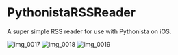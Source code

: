 PythonistaRSSReader
===================

A super simple RSS reader for use with Pythonista on iOS.

![img_0017](https://cloud.githubusercontent.com/assets/38447/3350361/6fd3f4ba-f9a6-11e3-8c8f-b9f5b9fdde9e.PNG)
![img_0018](https://cloud.githubusercontent.com/assets/38447/3350362/6fd9c2d2-f9a6-11e3-9547-ad80a8c4b17b.PNG)
![img_0019](https://cloud.githubusercontent.com/assets/38447/3350363/6fdaec3e-f9a6-11e3-8bd4-cb7c3044f0c9.PNG)

